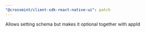 ```yaml
---
"@crossmint/client-sdk-react-native-ui": patch
---
```


Allows setting schema but makes it optional together with appId
